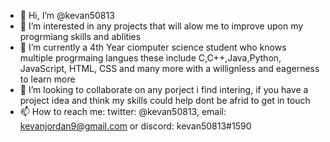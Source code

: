 - 👋 Hi, I’m @kevan50813
- 👀 I’m interested in any projects that will alow me to improve upon my progrmiang skills and ablities 
- 🌱 I’m currently a 4th Year ciomputer science student who knows multiple progrmaing langues these include C,C++,Java,Python, JavaScript, HTML, CSS and many more with a willignless and eagerness to learn more
- 💞️ I’m looking to collaborate on any porject i find intering, if you have a project idea and think my skills could help dont be afrid to get in touch 
- 📫 How to reach me: twitter: @kevan50813, email: kevanjordan9@gmail.com or discord: kevan50813#1590

<!---
kevan50813/kevan50813 is a ✨ special ✨ repository because its `README.md` (this file) appears on your GitHub profile.
You can click the Preview link to take a look at your changes.
--->
